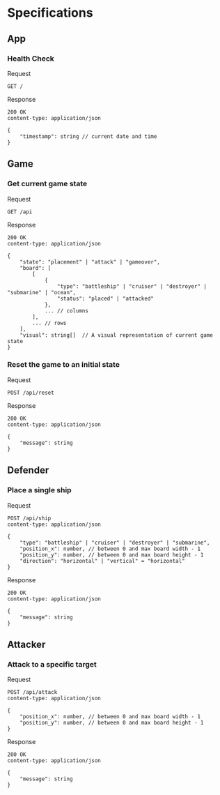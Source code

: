 # Specifications

## App

### Health Check

Request

```
GET /
```

Response

```
200 OK
content-type: application/json

{
    "timestamp": string // current date and time
}
```


## Game

### Get current game state

Request

```
GET /api
```

Response

```
200 OK
content-type: application/json

{
    "state": "placement" | "attack" | "gameover",
    "board": [
        [
            {
                "type": "battleship" | "cruiser" | "destroyer" | "submarine" | "ocean",
                "status": "placed" | "attacked"
            },
            ... // columns
        ],
        ... // rows
    ],
    "visual": string[]  // A visual representation of current game state
}
```

### Reset the game to an initial state

Request

```
POST /api/reset
```

Response

```
200 OK
content-type: application/json

{
    "message": string
}
```


## Defender

### Place a single ship

Request

```
POST /api/ship
content-type: application/json

{
    "type": "battleship" | "cruiser" | "destroyer" | "submarine",
    "position_x": number, // between 0 and max board width - 1
    "position_y": number, // between 0 and max board height - 1
    "direction": "horizontal" | "vertical" = "horizontal"
}
```

Response

```
200 OK
content-type: application/json

{
    "message": string
}
```


## Attacker

### Attack to a specific target

Request

```
POST /api/attack
content-type: application/json

{
    "position_x": number, // between 0 and max board width - 1
    "position_y": number, // between 0 and max board height - 1
}
```

Response

```
200 OK
content-type: application/json

{
    "message": string
}
```

